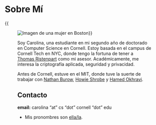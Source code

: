 # Sobre Mí
{{<figure class=figure><img src="/images/me.jpg" class="figure-img" alt="Imagen de una mujer en Boston">}}

Soy Carolina, una estudiante en mi segundo año de doctorado en Computer Science en Cornell. Estoy basada en el campus de Cornell Tech en NYC, donde tengo la fortuna de tener a [Thomas Ristenpart](https://rist.tech.cornell.edu/) como mi asesor. Académicamente, me interesa la criptografía aplicada, seguridad y privacidad.

Antes de Cornell, estuve en el MIT, donde tuve la suerte de trabajar con [Nathan Burow](https://www.ll.mit.edu/biographies/nathan-h-burow), [Howie Shrobe](http://people.csail.mit.edu/hes/index.html) y [Hamed Okhravi](https://web.mit.edu/ha22286/www/index.html).

## Contacto
**email:** carolina “at” cs “dot” cornell “dot” edu
- Mis pronombres son [ella/la](https://pronombr.es/ella).